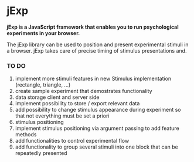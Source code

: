 # jExp

**jExp is a JavaScript framework that enables you to run psychological experiments in your browser.**

The jExp library can be used to position and present experimental stimuli in a browser.
jExp takes care of precise timing of stimulus presentations and.

### TO DO

1. implement more stimuli features in new Stimulus implementation (rectangle, triangle, ...)
2. create sample experiment that demostrates functionality
3. data storage client and server side
  1. implement possibility to store / export relevant data 
4. add possibility to change stimulus appearance during experiment so that not everything must be set a priori  
5. stimulus positioning
  1. implement stimulus positioning via argument passing to add feature methods
6. add functionalities to control experimental flow
  1. add functionality to group several stimuli into one block that can be repeatedly presented
